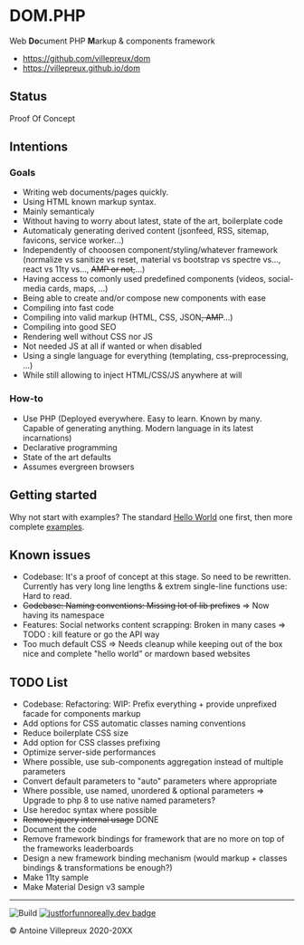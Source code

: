 # DOM.PHP

Web **Do**cument PHP **M**arkup & components framework

  * https://github.com/villepreux/dom
  * https://villepreux.github.io/dom


## Status

Proof Of Concept


## Intentions

### Goals

  * Writing web documents/pages quickly.
  * Using HTML known markup syntax.
  * Mainly semanticaly
  * Without having to worry about latest, state of the art, boilerplate code
  * Automaticaly generating derived content (jsonfeed, RSS, sitemap, favicons, service worker...)
  * Independently of chooosen component/styling/whatever framework (normalize vs sanitize vs reset, material vs bootstrap vs spectre vs..., react vs 11ty vs..., ~~AMP or not,~~...)
  * Having access to comonly used predefined components (videos, social-media cards, maps, ...)
  * Being able to create and/or compose new components with ease
  * Compiling into fast code
  * Compiling into valid markup (HTML, CSS, JSON~~, AMP~~...)
  * Compiling into good SEO
  * Rendering well without CSS nor JS
  * Not needed JS at all if wanted or when disabled
  * Using a single language for everything (templating, css-preprocessing, ...)
  * While still allowing to inject HTML/CSS/JS anywhere at will

### How-to

  * Use PHP (Deployed everywhere. Easy to learn. Known by many. Capable of generating anything. Modern language in its latest incarnations)
  * Declarative programming
  * State of the art defaults
  * Assumes evergreen browsers


## Getting started

Why not start with examples?
The standard [Hello World](https://github.com/villepreux/dom/tree/master/examples/hello-world/) one first, then more complete [examples](https://github.com/villepreux/dom/tree/master/examples).


## Known issues

  * Codebase: It's a proof of concept at this stage. So need to be rewritten. Currently has very long line lengths & extrem single-line functions use: Hard to read.
  * ~~Codebase: Naming conventions: Missing lot of lib prefixes~~ => Now having its namespace
  * Features: Social networks content scrapping: Broken in many cases => TODO : kill feature or go the API way
  * Too much default CSS => Needs cleanup while keeping out of the box nice and complete "hello world" or mardown based websites

## TODO List

  * Codebase: Refactoring: WIP: Prefix everything + provide unprefixed facade for components markup
  * Add options for CSS automatic classes naming conventions
  * Reduce boilerplate CSS size
  * Add option for CSS classes prefixing
  * Optimize server-side performances
  * Where possible, use sub-components aggregation instead of multiple parameters
  * Convert default parameters to "auto" parameters where appropriate
  * Where possible, use named, unordered & optional parameters => Upgrade to php 8 to use native named parameters?
  * Use heredoc syntax where possible
  * ~~Remove jquery internal usage~~ DONE
  * Document the code
  * Remove framework bindings for framework that are no more on top of the frameworks leaderboards
  * Design a new framework binding mechanism (would markup + classes bindings & transformations be enough?)
  * Make 11ty sample
  * Make Material Design v3 sample


----

![Build](https://github.com/villepreux/dom/workflows/Build/badge.svg)
[![justforfunnoreally.dev badge](https://img.shields.io/badge/justforfunnoreally-dev-9ff)](https://justforfunnoreally.dev)

© Antoine Villepreux 2020-20XX
